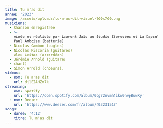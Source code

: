 ```yaml
---
title: Tu m'as dit
annee: '2023'
image: /assets/uploads/tu-m-as-dit-visuel-760x760.png
musiciens:
  - Chanson enregistrée
  - >-
    mixée et réalisée par Laurent Jaïs au Studio Stereobox et La Kapsule avec
    Paul Amboise (batterie)
  - Nicolas Cambon (bugles)
  - Nicolas Miscoria (guitares)
  - Alex Leitao (accordéon)
  - Jérémie Arnold (guitares
  - chant)
  - Simon Arnold (choeurs).
videos:
  - nom: Tu m'as dit
    url: djlEIAHZm7k
streaming:
  - nom: Spotify
    url: 'https://open.spotify.com/album/0bg72nvmh4ikw0nvpBuwXy'
  - nom: Deezer
    url: 'https://www.deezer.com/fr/album/403231517'
songs:
  - duree: '4:12'
    titre: Tu m'as dit
---
```


